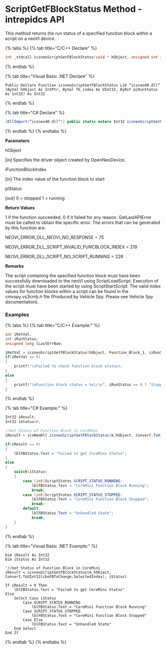 # ScriptGetFBlockStatus Method - intrepidcs API

This method returns the run status of a specified function block within a script on a neoVI device.

{% tabs %}
{% tab title="C/C++ Declare" %}
```cpp
int _stdcall icsneoScriptGetFBlockStatus(void * hObject, unsigned int iFunctionBlockIndex, int *piStatus);
```
{% endtab %}

{% tab title="Visual Basic .NET Declare" %}
```vbnet
Public Declare Function icsneoScriptGetFBlockStatus Lib “icsneo40.dll” (ByVal hObject As IntPtr, ByVal fb_index As UInt32, ByRef piRunStatus As Int32) As Int32
```
{% endtab %}

{% tab title="C# Declare" %}
```csharp
[DllImport(“icsneo40.dll”)] public static extern Int32 icsneoScriptGetFBlockStatus(IntPtr hObject, UInt32 fb_index, ref Int32 piRunStatus);
```
{% endtab %}
{% endtabs %}

**Parameters**

hObject

\[in] Specifies the driver object created by OpenNeoDevice.

iFunctionBlockIndex

\[in] The index value of the function block to start

piStatus

\[out] 0 = stopped 1 = running

**Return Values**

1 if the function succeeded. 0 if it failed for any reason. GetLastAPIError must be called to obtain the specific error. The errors that can be generated by this function are:

NEOVI\_ERROR\_DLL\_NEOVI\_NO\_RESPONSE = 75

NEOVI\_ERROR\_DLL\_SCRIPT\_INVALID\_FUNCBLOCK\_INDEX = 219

NEOVI\_ERROR\_DLL\_SCRIPT\_NO\_SCRIPT\_RUNNING = 226

**Remarks**

The script containing the specified function block must have been successfully downloaded to the neoVI using ScriptLoadScript. Execution of the script must have been started by using ScriptStartScript. The valid index values for function blocks within a script can be found in the cmvspy.vs3cmb.h file (Produced by Vehicle Spy. Please see Vehicle Spy documentation).

### Examples

{% tabs %}
{% tab title="C/C++ Example:" %}
```cpp
int iRetVal;
int iRunStatus;
unsigned long lLastErrNum;

iRetVal = icsneoScriptGetFBlockStatus(hObject, Function_Block_1, &iRunStatus);
if(iRetVal == 0)
{
    printf("\nFailed to check function block status);
}
else
{
    printf("\nFunction block status = %s\r\n", iRunStatus == 0 ? "Stopped" : "Running");
}
```
{% endtab %}

{% tab title="C# Example:" %}
```csharp
Int32 iResult;
Int32 iStatus=0;

//Get Status of Function Block in CoreMini
iResult = icsNeoDll.icsneoScriptGetFBlockStatus(m_hObject, Convert.ToUInt32(cboFBToChange.SelectedIndex), ref iStatus);

if(iResult == 0)
{
    lblFBStatus.Text = "Failed to get CoreMini Status";
}
else
{
    switch(iStatus)
    {
        case (int)ScriptStates.SCRIPT_STATUS_RUNNING:
            lblFBStatus.Text = "CoreMini Function Block Running";
            break;
        case (int)ScriptStates.SCRIPT_STATUS_STOPPED:
            lblFBStatus.Text = "CoreMini Function Block Stopped";
            break;
        default:
            lblFBStatus.Text = "Unhandled State";
            break;
    }
}
```
{% endtab %}

{% tab title="Visual Basic .NET Example:" %}
```vbnet
Dim iResult As Int32
Dim iStatus As Int32

'//Get Status of Function Block in CoreMini
iResult = icsneoScriptGetFBlockStatus(m_hObject, Convert.ToUInt32(cboFBToChange.SelectedIndex), iStatus)

If iResult = 0 Then
    lblFBStatus.Text = "Failed to get CoreMini Status"
Else
    Select Case iStatus
        Case SCRIPT_STATUS_RUNNING
            lblFBStatus.Text = "CoreMini Function Block Running"
        Case SCRIPT_STATUS_STOPPED
            lblFBStatus.Text = "CoreMini Function Block Stopped"
        Case Else
            lblFBStatus.Text = "Unhandled State"
    End Select
End If
```
{% endtab %}
{% endtabs %}
